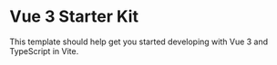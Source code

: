# Vue 3 Starter Kit

This template should help get you started developing with Vue 3 and TypeScript in Vite.
